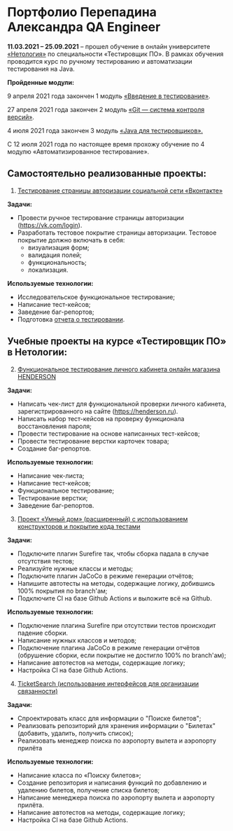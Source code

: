 <h1> Портфолио Перепадина Александра QA Engineer</h1> 


**11.03.2021 – 25.09.2021** – прошел обучение в онлайн университете [«Нетология»](https://netology.ru/) по специальности «Тестировщик ПО». В рамках обучения проводится курс по ручному тестированию и автоматизации тестирования на Java.

**Пройденные модули:**

9 апреля 2021 года закончен 1 модуль [«Введение в тестирование»](https://drive.google.com/file/d/1aOX8JNS3WSLH_nx8vXfLJZ8Tsq6lR_vB/view?usp=sharing).

27 апреля 2021 года закончен 2 модуль [«Git — система контроля версий»](https://drive.google.com/file/d/1k8Y43wSZL7hesUkqqfyHSNZa_hxl6TYK/view?usp=sharing).

4 июля 2021 года закончен 3 модуль [«Java для тестировщиков».](https://drive.google.com/file/d/1yNVaUWlG-MJlgYzmRupgzuXmEF074PiI/view?usp=sharing)

С 12 июля 2021 года по настоящее время прохожу обучение по 4 модулю «Автоматизированное тестирование».

<h2>Самостоятельно реализованные проекты:</h2>

1. [Тестирование страницы авторизации социальной сети «Вконтакте»](https://docs.google.com/spreadsheets/d/1srDjZpndG7LZgmqoGw7Ql7RW3c0mUMGrQT2RCHALWFU/edit#gid=1285495292)

**Задачи:**
- Провести ручное тестирование страницы авторизации (https://vk.com/login).
- Разработать тестовое покрытие страницы авторизации. Тестовое покрытие должно включать в себя:
    - визуализация форм;
    - валидация полей;
    - функциональность;
    - локализация.

**Используемые технологии:**
- Исследовательское функциональное тестирование;
- Написание тест-кейсов;
- Заведение баг-репортов;
- Подготовка [отчета о тестировании](https://docs.google.com/document/d/1loRpGD7iAEyTkjKk-ln_oJxTTL25XmT_NwY21CBCCys/edit).

<h2>Учебные проекты на курсе «Тестировщик ПО» в Нетологии:</h2>

2. [Функциональное тестирование личного кабинета онлайн магазина HENDERSON](https://docs.google.com/spreadsheets/d/12Cey1VBha-iLtOWARsq6TAkQgXwbP9FUHHvVtqAQP-U/edit#gid=0)

**Задачи:**
- Написать чек-лист для функциональной проверки личного кабинета, зарегистрированного на сайте (https://henderson.ru).
- Написать набор тест-кейсов на проверку функционала восстановления пароля;
- Провести тестирование на основе написанных тест-кейсов;
- Провести тестирование верстки карточек товара;
- Создание баг-репортов.

**Используемые технологии:**
- Написание чек-листа;
- Написание тест-кейсов;
- Функциональное тестирование;
- Тестирование верстки;
- Заведение баг-репортов.

3. [Проект «Умный дом» (расширенный) с использованием конструкторов и покрытие кода тестами](https://github.com/Perepadin/Radio/tree/flexible) 
  
  
**Задачи:**

- Подключите плагин Surefire так, чтобы сборка падала в случае отсутствия тестов;
- Реализуйте нужные классы и методы; 
- Подключите плагин JaCoCo в режиме генерации отчётов;
- Напишите автотесты на методы, содержащие логику, добившись 100% покрытия по branch'ам;
- Подключите CI на базе Github Actions и выложите всё на Github.

**Используемые технологии:**
- Подключение плагина Surefire при отсутствии тестов происходит падение сборки.
- Написание нужных классов и методов;
- Подключение плагина JaCoCo в режиме генерации отчётов (обрушение сборки, если покрытие не достигло
100% по branch'ам);
- Написание автотестов на методы, содержащие логику;
- Настройка CI на базе Github Actions.


4. [TicketSearch (использование интерфейсов для организации связанности)](https://github.com/Perepadin/TicketSearch)

**Задачи:**
- Спроектировать класс для информации о "Поиске билетов";
- Реализовать репозиторий для хранения информации о "Билетах" (добавить, удалить, получить список);
- Реализовать менеджер поиска по аэропорту вылета и аэропорту прилёта

**Используемые технологии:**
- Написание класса по «Поиску билетов»;
- Создание репозитория и написания функций по добавлению и удалению билетов, получение списка билетов;
- Написание менеджера поиска по аэропорту вылета и аэропорту прилёта.
- Написание автотестов на методы, содержащие логику; 
- Настройка CI на базе Github Actions.
